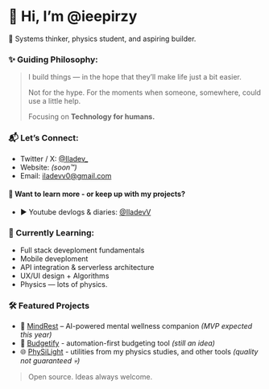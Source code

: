 # 👋 Hi, I’m @ieepirzy

🚀 Systems thinker, physics student, and aspiring builder.

### ✨ Guiding Philosophy:
> I build things — in the hope that they’ll make life just a bit easier.
> 
> Not for the hype. For the moments when someone, somewhere, could use a little help.
> 
> Focusing on **Technology for humans.**



### 📬 Let’s Connect:
- Twitter / X: [@Iladev_](https://x.com/Iladev_)
- Website: *(soon™️)*
- Email: iladevv0@gmail.com
  
#### 📖 Want to learn more - or keep up with my projects?
- ▶️ Youtube devlogs & diaries: [@IladevV](https://www.youtube.com/@IladevV)

  
### 🧩 Currently Learning:
- Full stack deveploment fundamentals
- Mobile deveploment  
- API integration & serverless architecture  
- UX/UI design + Algorithms 
- Physics — lots of physics.


 ### 🛠️ Featured Projects
- 📱 [MindRest](#) – AI-powered mental wellness companion *(MVP expected this year)*  
- 💸 [Budgetify](#) - automation-first budgeting tool *(still an idea)*
- 🌐 [PhySiLight](https://github.com/ieepirzy/PhySiLight-Tools) - utilities from my physics studies, and other tools *(quality not guaranteed 💀)*  

> Open source. Ideas always welcome.
